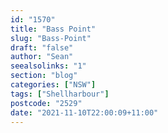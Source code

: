 ```yaml
---
id: "1570"
title: "Bass Point"
slug: "Bass-Point"
draft: "false"
author: "Sean"
seealsolinks: "1"
section: "blog"
categories: ["NSW"]
tags: ["Shellharbour"]
postcode: "2529"
date: "2021-11-10T22:00:09+11:00"
---
```


